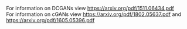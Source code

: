 For information on DCGANs view https://arxiv.org/pdf/1511.06434.pdf <br />
For information on cGANs view https://arxiv.org/pdf/1802.05637.pdf and https://arxiv.org/pdf/1605.05396.pdf
